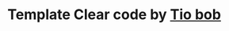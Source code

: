 # Template Clear code by [Tio bob](https://blog.cleancoder.com/uncle-bob/2012/08/13/the-clean-architecture.html)
